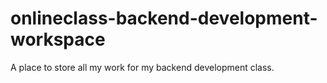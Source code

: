 # onlineclass-backend-development-workspace
A place to store all my work for my backend development class.
